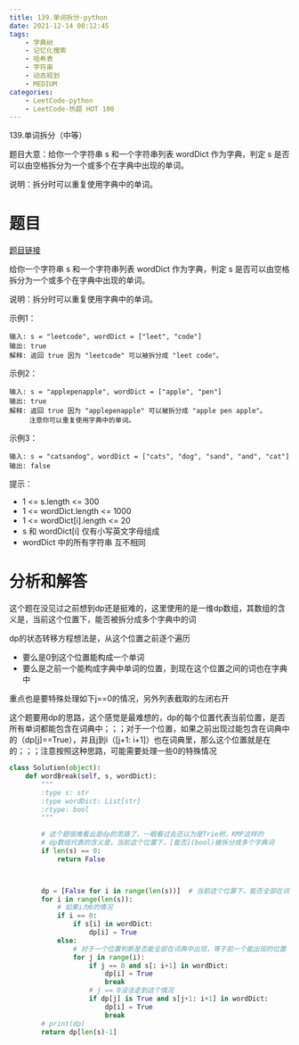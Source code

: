 ```yaml
---
title: 139.单词拆分-python
date: 2021-12-14 00:12:45
tags:
    - 字典树
    - 记忆化搜索
    - 哈希表
    - 字符串
    - 动态规划
    - MEDIUM
categories:
	- LeetCode-python
	- LeetCode-热题 HOT 100
---
```


139.单词拆分（中等）

题目大意：给你一个字符串 s 和一个字符串列表 wordDict 作为字典，判定 s 是否可以由空格拆分为一个或多个在字典中出现的单词。

说明：拆分时可以重复使用字典中的单词。

<!--more-->

# 题目

[题目链接](https://leetcode-cn.com/problems/word-break/)

给你一个字符串 s 和一个字符串列表 wordDict 作为字典，判定 s 是否可以由空格拆分为一个或多个在字典中出现的单词。

说明：拆分时可以重复使用字典中的单词。

示例1：
```
输入: s = "leetcode", wordDict = ["leet", "code"]
输出: true
解释: 返回 true 因为 "leetcode" 可以被拆分成 "leet code"。
```

示例2：
```
输入: s = "applepenapple", wordDict = ["apple", "pen"]
输出: true
解释: 返回 true 因为 "applepenapple" 可以被拆分成 "apple pen apple"。
     注意你可以重复使用字典中的单词。
```

示例3：
```
输入: s = "catsandog", wordDict = ["cats", "dog", "sand", "and", "cat"]
输出: false
```

提示：
- 1 <= s.length <= 300
- 1 <= wordDict.length <= 1000
- 1 <= wordDict[i].length <= 20
- s 和 wordDict[i] 仅有小写英文字母组成
- wordDict 中的所有字符串 互不相同


# 分析和解答

这个题在没见过之前想到dp还是挺难的，这里使用的是一维dp数组，其数组的含义是，当前这个位置下，能否被拆分成多个字典中的词

dp的状态转移方程想法是，从这个位置之前逐个遍历
- 要么是0到这个位置能构成一个单词
- 要么是之前一个能构成字典中单词的位置，到现在这个位置之间的词也在字典中

重点也是要特殊处理如下j==0的情况，另外列表截取的左闭右开

这个题要用dp的思路，这个感觉是最难想的，dp的每个位置代表当前位置，是否所有单词都能包含在词典中；；；对于一个位置，如果之前出现过能包含在词典中的（dp[j]==True），并且j到i（[j+1: i+1]）也在词典里，那么这个位置就是在的；；；注意按照这种思路，可能需要处理一些0的特殊情况

```python
class Solution(object):
    def wordBreak(self, s, wordDict):
        """
        :type s: str
        :type wordDict: List[str]
        :rtype: bool
        """
        
        # 这个题很难看出是dp的思路了，一眼看过去还以为是Trie树，KMP这样的
        # dp数组代表的含义是，当前这个位置下，[能否](bool)被拆分成多个字典词
        if len(s) == 0:
            return False



        dp = [False for i in range(len(s))]  # 当前这个位置下，能否全部在词典中出现
        for i in range(len(s)):    
            # 如果i为0的情况
            if i == 0:
                if s[i] in wordDict:
                    dp[i] = True            
            else:
                # 对于一个位置判断是否能全部在词典中出现，等于前一个能出现的位置 and 那个位置到这个位置之间能不能出现
                for j in range(i):
                    if j == 0 and s[: i+1] in wordDict:
                        dp[i] = True
                        break
                    # j == 0没法走到这个情况
                    if dp[j] is True and s[j+1: i+1] in wordDict:
                        dp[i] = True
                        break
        # print(dp)
        return dp[len(s)-1]
```